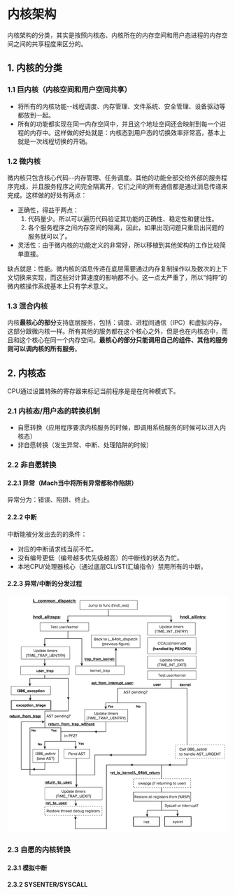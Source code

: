 # 内核架构
内核架构的分类，其实是按照内核态、内核所在的内存空间和用户态进程的内存空间之间的共享程度来区分的。

## 1. 内核的分类
### 1.1 巨内核（内核空间和用户空间共享）
- 将所有的内核功能--线程调度、内存管理、文件系统、安全管理、设备驱动等都放到一起。
- 所有的功能都实现在同一内存空间中，并且这个地址空间还会映射到每一个进程的内存中。这样做的好处就是：内核态到用户态的切换效率非常高，基本上就是一次线程切换的开销。

### 1.2 微内核
微内核只包含核心代码--内存管理、任务调度。其他的功能全部交给外部的服务程序完成，并且服务程序之间完全隔离开，它们之间的所有通信都是通过消息传递来完成。这样做的好处有两点：

- 正确性，得益于两点：
	1. 代码量少。所以可以遍历代码验证其功能的正确性、稳定性和健壮性。
	2. 各个服务程序之间内存空间的隔离，因此，如果出现问题只重启出问题的服务就可以了。
- 灵活性：由于微内核的功能定义的非常好，所以移植到其他架构的工作比较简单直接。

缺点就是：性能。微内核的消息传递在底层需要通过内存复制操作以及数次的上下文切换来实现，而这些对计算速度的影响都不小。这一点太严重了，所以“纯粹”的微内核操作系统基本上只有学术意义。

### 1.3 混合内核
内核**最核心的部分**支持底层服务，包括：调度、进程间通信（IPC）和虚拟内存，这部分跟微内核一样。所有其他的服务都在这个核心之外，但是也在内核态中，而且和这个核心在同一个内存空间。**最核心的部分只能调用自己的组件、其他的服务则可以调内核的所有服务**。

## 2. 内核态
CPU通过设置特殊的寄存器来标记当前程序是是在何种模式下。

### 2.1 内核态/用户态的转换机制
- 自愿转换（应用程序要求内核服务的时候，即调用系统服务的时候可以进入内核态）
- 非自愿转换（发生异常、中断、处理陷阱的时候）

### 2.2 非自愿转换

#### 2.2.1 异常（Mach当中将所有异常都称作**陷阱**）
异常分为：错误、陷阱、终止。

#### 2.2.2 中断
中断能被分发出去的的条件：

- 对应的中断请求线当前不忙。
- 没有编号更低（编号越多优先级越高）的中断线的状态为忙。
- 本地CPU/处理器核心（通过底层CLI/STI汇编指令）禁用所有的中断。

#### 2.2.3 异常/中断的分发过程
![公共分发器][1]

### 2.3 自愿的内核转换

#### 2.3.1 模拟中断


#### 2.3.2 SYSENTER/SYSCALL

[1]: https://github.com/Easence/EADocuments/blob/master/Reading%20Notes/深入解析Mac%20OS%20X%20&%20iOS操作系统/Resources/Images/exception-interruption.png?raw=true

